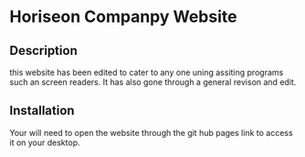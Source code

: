 # Horiseon Companpy Website

## Description
this website has been edited to cater to any one uning assiting programs such an screen readers.
It has also gone through a general revison and edit.

## Installation
Your will need to open the website through the git hub pages link to access it on your desktop.

